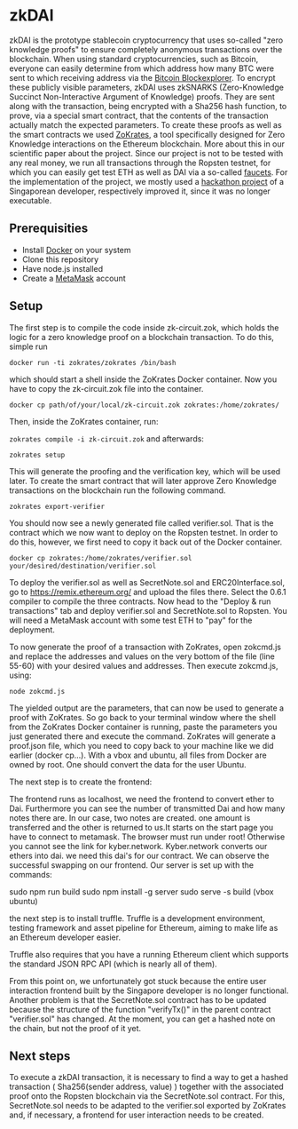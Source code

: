 # zkDAI

zkDAI is the prototype stablecoin cryptocurrency that uses so-called "zero knowledge proofs" to ensure completely anonymous transactions over the blockchain. When using standard cryptocurrencies, such as Bitcoin, everyone can easily determine from which address how many BTC were sent to which receiving address via the [Bitcoin Blockexplorer](https://www.blockchain.com/de/explorer). To encrypt these publicly visible parameters, zkDAI uses zkSNARKS (Zero-Knowledge Succinct Non-Interactive Argument of Knowledge) proofs. They are sent along with the transaction, being encrypted with a Sha256 hash function, to prove, via a special smart contract, that the contents of the transaction actually match the expected parameters. To create these proofs as well as the smart contracts we used [ZoKrates](https://zokrates.github.io), a tool specifically designed for Zero Knowledge interactions on the Ethereum blockchain. More about this in our scientific paper about the project. Since our project is not to be tested with any real money, we run all transactions through the Ropsten testnet, for which you can easily get test ETH as well as DAI via a so-called [faucets](https://faucet.ropsten.be/). For the implementation of the project, we mostly used a [hackathon project](https://github.com/atvanguard/ethsingapore-zk-dai) of a Singaporean developer, respectively improved it, since it was no longer executable.
 

## Prerequisities

- Install [Docker](https://docs.docker.com/get-docker/) on your system 
- Clone this repository
- Have node.js installed
- Create a [MetaMask](https://metamask.io/) account

## Setup

The first step is to compile the code inside zk-circuit.zok, which holds the logic for a zero knowledge proof on a blockchain transaction. To do this, simple run

```docker run -ti zokrates/zokrates /bin/bash```

which should start a shell inside the ZoKrates Docker container. Now you have to copy the zk-circuit.zok file into the container.

```docker cp path/of/your/local/zk-circuit.zok zokrates:/home/zokrates/```

Then, inside the ZoKrates container, run:

```zokrates compile -i zk-circuit.zok``` and afterwards:

```zokrates setup```

This will generate the proofing and the verification key, which will be used later.
To create the smart contract that will later approve Zero Knowledge transactions on the blockchain run the following command.

```zokrates export-verifier```

You should now see a newly generated file called verifier.sol. That is the contract which we now want to deploy on the Ropsten testnet. In order to do this, however, we first need to copy it back out of the Docker container.

```docker cp zokrates:/home/zokrates/verifier.sol your/desired/destination/verifier.sol```

To deploy the verifier.sol as well as SecretNote.sol and ERC20Interface.sol, go to https://remix.ethereum.org/ and upload the files there. Select the 0.6.1 compiler to compile the three contracts. Now head to the "Deploy & run transactions" tab and deploy verifier.sol and SecretNote.sol to Ropsten. You will need a MetaMask account with some test ETH to "pay" for the deployment.

To now generate the proof of a transaction with ZoKrates, open zokcmd.js and replace the addresses and values on the very bottom of the file (line 55-60) with your desired values and addresses. Then execute zokcmd.js, using:

```node zokcmd.js```

The yielded output are the parameters, that can now be used to generate a proof with ZoKrates. So go back to your terminal window where the shell from the ZoKrates Docker container is running, paste the parameters you just generated there and execute the command. ZoKrates will generate a proof.json file, which you need to copy back to your machine like we did earlier (docker cp...). With a vbox and ubuntu, all files from Docker are owned by root. One should convert the data for the user Ubuntu.

The next step is to create the frontend:

The frontend runs as localhost, we need the frontend to convert ether to Dai. Furthermore you can see the number of transmitted Dai and how many notes there are. In our case, two notes are created. one amount is transferred and the other is returned to us.It starts on the start page you have to connect to metamask. The browser must run under root! Otherwise you cannot see the link for kyber.network. Kyber.network converts our ethers into dai. we need this dai's for our contract.
We can observe the successful swapping on our frontend. Our server is set up with the commands:

sudo npm run build
sudo npm install -g server
sudo serve -s build
(vbox ubuntu)


the next step is to install truffle. Truffle is a development environment, testing framework and asset pipeline for Ethereum, aiming to make life as an Ethereum developer easier.

Truffle also requires that you have a running Ethereum client which supports the standard JSON RPC API (which is nearly all of them). 

From this point on, we unfortunately got stuck because the entire user interaction frontend built by the Singapore developer is no longer functional. Another problem is that the SecretNote.sol contract has to be updated because the structure of the function "verifyTx()" in the parent contract "verifier.sol" has changed. At the moment, you can get a hashed note on the chain, but not the proof of it yet.

## Next steps

To execute a zkDAI transaction, it is necessary to find a way to get a hashed transaction ( Sha256(sender address, value) ) together with the associated proof onto the Ropsten blockchain via the SecretNote.sol contract. For this, SecretNote.sol needs to be adapted to the verifier.sol exported by ZoKrates and, if necessary, a frontend for user interaction needs to be created.    

